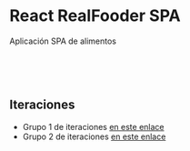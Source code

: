 # React RealFooder SPA

Aplicación SPA de alimentos
<p>&nbsp;</p>
<p>&nbsp;</p>

## Iteraciones

- Grupo 1 de iteraciones [en este enlace](https://github.com/german-alvarez-dev/react-realfooder-app/blob/master/iterations/group1.md)
- Grupo 2 de iteraciones [en este enlace](https://github.com/german-alvarez-dev/react-realfooder-app/blob/master/iterations/group2.md)

